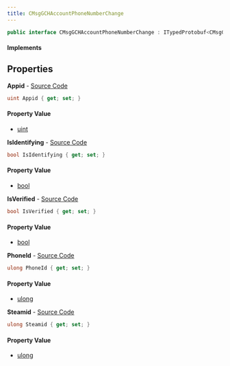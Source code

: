 ```yaml
---
title: CMsgGCHAccountPhoneNumberChange
---
```


```csharp
public interface CMsgGCHAccountPhoneNumberChange : ITypedProtobuf<CMsgGCHAccountPhoneNumberChange>, INativeHandle
```

#### Implements

## Properties

**Appid** - [Source Code](https://github.com/swiftly-solution/swiftlys2/blob/main/managed/src/SwiftlyS2.Generated/Protobufs/Interfaces/CMsgGCHAccountPhoneNumberChange.cs#L16)

```csharp
uint Appid { get; set; }
```

#### Property Value

- [uint](https://learn.microsoft.com/dotnet/api/system.uint32)

**IsIdentifying** - [Source Code](https://github.com/swiftly-solution/swiftlys2/blob/main/managed/src/SwiftlyS2.Generated/Protobufs/Interfaces/CMsgGCHAccountPhoneNumberChange.cs#L25)

```csharp
bool IsIdentifying { get; set; }
```

#### Property Value

- [bool](https://learn.microsoft.com/dotnet/api/system.boolean)

**IsVerified** - [Source Code](https://github.com/swiftly-solution/swiftlys2/blob/main/managed/src/SwiftlyS2.Generated/Protobufs/Interfaces/CMsgGCHAccountPhoneNumberChange.cs#L22)

```csharp
bool IsVerified { get; set; }
```

#### Property Value

- [bool](https://learn.microsoft.com/dotnet/api/system.boolean)

**PhoneId** - [Source Code](https://github.com/swiftly-solution/swiftlys2/blob/main/managed/src/SwiftlyS2.Generated/Protobufs/Interfaces/CMsgGCHAccountPhoneNumberChange.cs#L19)

```csharp
ulong PhoneId { get; set; }
```

#### Property Value

- [ulong](https://learn.microsoft.com/dotnet/api/system.uint64)

**Steamid** - [Source Code](https://github.com/swiftly-solution/swiftlys2/blob/main/managed/src/SwiftlyS2.Generated/Protobufs/Interfaces/CMsgGCHAccountPhoneNumberChange.cs#L13)

```csharp
ulong Steamid { get; set; }
```

#### Property Value

- [ulong](https://learn.microsoft.com/dotnet/api/system.uint64)

